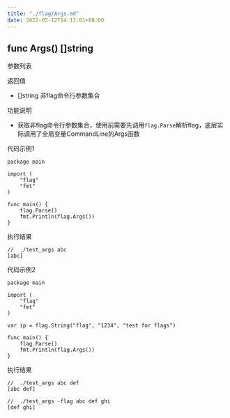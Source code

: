 ```yaml
---
title: "./flag/Args.md"
date: 2022-05-12T14:13:01+08:00
---
```

## func Args() []string

参数列表

返回值
- []string 非flag命令行参数集合

功能说明
- 获取非flag命令行参数集合，使用前需要先调用`flag.Parse`解析flag，底层实际调用了全局变量CommandLine的Args函数

代码示例1
    
    package main
    
    import (
        "flag"
        "fmt"
    )
    
    func main() {
        flag.Parse()
        fmt.Println(flag.Args())
    }


执行结果
    
    //  ./test_args abc
    [abc]
    
代码示例2
    
    package main
    
    import (
        "flag"
        "fmt"
    )
    
    var ip = flag.String("flag", "1234", "test for flags")
    
    func main() {
        flag.Parse()
        fmt.Println(flag.Args())
    }

执行结果
    
    //  ./test_args abc def
    [abc def]
    
    //  ./test_args -flag abc def ghi
    [def ghi]
    